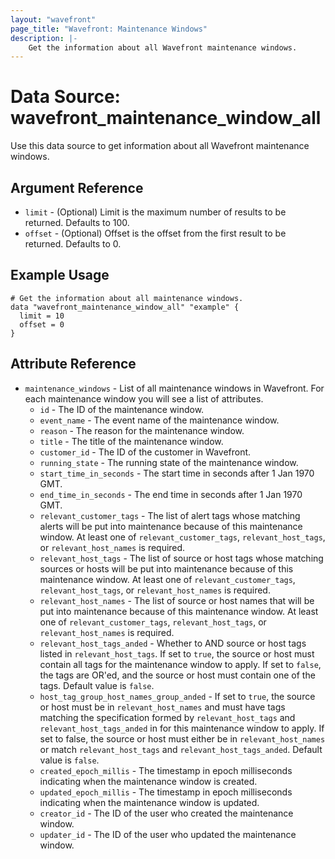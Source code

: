 ```yaml
---
layout: "wavefront"
page_title: "Wavefront: Maintenance Windows"
description: |-
    Get the information about all Wavefront maintenance windows.
---
```


# Data Source: wavefront_maintenance_window_all

Use this data source to get information about all Wavefront maintenance windows.

## Argument Reference
* `limit` - (Optional) Limit is the maximum number of results to be returned. Defaults to 100.
* `offset` - (Optional) Offset is the offset from the first result to be returned. Defaults to 0.

## Example Usage

```hcl
# Get the information about all maintenance windows.
data "wavefront_maintenance_window_all" "example" {
  limit = 10
  offset = 0
}
```

## Attribute Reference

* `maintenance_windows` - List of all maintenance windows in Wavefront. For each maintenance window you will see a list of attributes.
    * `id` -  The ID of the maintenance window.
    * `event_name` - The event name of the maintenance window.
    * `reason` - The reason for the maintenance window.
    * `title` - The title of the maintenance window.
    * `customer_id` - The ID of the customer in Wavefront.
    * `running_state` - The running state of the maintenance window.
    * `start_time_in_seconds` - The start time in seconds after 1 Jan 1970 GMT.
    * `end_time_in_seconds` - The end time in seconds after 1 Jan 1970 GMT.
    * `relevant_customer_tags` - The list of alert tags whose matching alerts will be put into maintenance because
      of this maintenance window. At least one of `relevant_customer_tags`, `relevant_host_tags`, or `relevant_host_names`
      is required.
    * `relevant_host_tags` - The list of source or host tags whose matching sources or hosts will be put into maintenance
      because of this maintenance window. At least one of `relevant_customer_tags`, `relevant_host_tags`, or
      `relevant_host_names` is required.
    * `relevant_host_names` - The list of source or host names that will be put into maintenance because of this
      maintenance window. At least one of `relevant_customer_tags`, `relevant_host_tags`, or `relevant_host_names`
      is required.
    * `relevant_host_tags_anded` - Whether to AND source or host tags listed in `relevant_host_tags`.
      If set to `true`, the source or host must contain all tags for the maintenance window to apply. If set to `false`,
      the tags are OR'ed, and the source or host must contain one of the tags. Default value is `false`.
    * `host_tag_group_host_names_group_anded` - If set to `true`, the source or host must be in `relevant_host_names` and must have tags matching the specification formed by `relevant_host_tags` and `relevant_host_tags_anded` in for this maintenance window to apply.
      If set to false, the source or host must either be in `relevant_host_names` or match `relevant_host_tags` and `relevant_host_tags_anded`. Default value is `false`.
    * `created_epoch_millis` - The timestamp in epoch milliseconds indicating when the maintenance window is created.
    * `updated_epoch_millis` - The timestamp in epoch milliseconds indicating when the maintenance window is updated.
    * `creator_id` - The ID of the user who created the maintenance window.
    * `updater_id` - The ID of the user who updated the maintenance window.
  